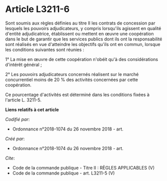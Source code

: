 # Article L3211-6

Sont soumis aux règles définies au titre II les contrats de concession par lesquels les pouvoirs adjudicateurs, y compris
lorsqu'ils agissent en qualité d'entité adjudicatrice, établissent ou mettent en œuvre une coopération dans le but de
garantir que les services publics dont ils ont la responsabilité sont réalisés en vue d'atteindre les objectifs qu'ils ont en
commun, lorsque les conditions suivantes sont réunies : 

1° La mise en œuvre de cette coopération n'obéit qu'à des considérations d'intérêt général ; 

2° Les pouvoirs adjudicateurs concernés réalisent sur le marché concurrentiel moins de 20 % des activités concernées par
cette coopération. 

Ce pourcentage d'activités est déterminé dans les conditions fixées à l'article L. 3211-5.

**Liens relatifs à cet article**

_Codifié par_:

  - Ordonnance n°2018-1074 du 26 novembre 2018 - art.

_Créé par_:

  - Ordonnance n°2018-1074 du 26 novembre 2018 - art.

_Cite_:

  - Code de la commande publique -  Titre II : RÈGLES APPLICABLES (V)
  - Code de la commande publique - art. L3211-5 (V)
